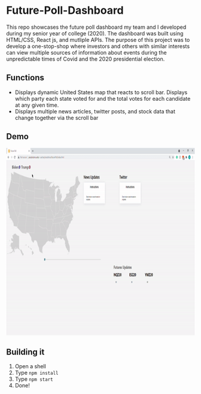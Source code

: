 # Future-Poll-Dashboard
This repo showcases the future poll dashboard my team and I developed during my senior year of college (2020). The dashboard was built using HTML/CSS, React js, and mutliple APIs. The purpose of this project was to develop a one-stop-shop where investors and others with similar interests can view multiple sources of information about events during the unpredictable times of Covid and the 2020 presidential election.

## Functions
 * Displays dynamic United States map that reacts to scroll bar. Displays which party each state voted for and the total votes for each candidate at any given time.
 * Displays multiple news articles, twitter posts, and stock data that change together via the scroll bar

## Demo

<p align="center">
  <img width="700" height="500" src="images/futureg.gif">
   </p>                                                     
                                                        
                                                        
                                                        
                                                       
## Building it
 1. Open a shell
 2. Type ```npm install```
 3. Type ```npm start```
 4. Done!

